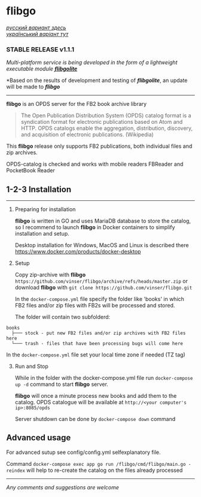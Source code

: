 # **flibgo**
[ *русский вариант здесь* ](README_RU.md)  
[ *український варіант тут* ](README_UK.md)

### STABLE RELEASE v1.1.1

*Multi-platform service is being developed in the form of a lightweight executable module* [ ***flibgolite*** ](https://github.com/vinser/flibgolite)

*Based on the results of development and testing of ***flibgolite***, an update will be made to ***flibgo***

---

**flibgo** is an OPDS server for the FB2 book archive library 

>The Open Publication Distribution System (OPDS) catalog format is a syndication format for electronic publications based on Atom and HTTP. OPDS catalogs enable the aggregation, distribution, discovery, and acquisition of electronic publications. (Wikipedia)

This **flibgo** release only supports FB2 publications, both individual files and zip archives.

OPDS-catalog is checked and works with mobile readers FBReader and PocketBook Reader


## 1-2-3 Installation
---
1. Preparing for installation

   **flibgo** is written in GO and uses MariaDB database to store the catalog, so I recommend to launch **flibgo** in Docker containers to simplify installation and setup.

   Desktop installation for Windows, MacOS and Linux is described there https://www.docker.com/products/docker-desktop

2. Setup
   
   Copy zip-archive with **flibgo** `https://github.com/vinser/flibgo/archive/refs/heads/master.zip` or download **flibgo** with `git clone https://github.com/vinser/flibgo.git`

   In the `docker-compose.yml` file specify the folder like 'books' in which FB2 files and/or zip files with FB2s will be processed and stored.

   The folder will contain two subfolderd:
```
books
  ├─── stock - put new FB2 files and/or zip archives with FB2 files here
  └─── trash - files that have been processing bugs will come here 
```
   In the `docker-compose.yml` file set your local time zone if needed (TZ tag)

3. Run and Stop

   While in the folder with the docker-compose.yml file run `docker-compose up -d` command to start **flibgo** server.

   **flibgo** will once a minute process new books and add them to the catalog. OPDS catalogue will be available at `http://<your computer's ip>:8085/opds`

   Server shutdown can be done by `docker-compose down` command

## Advanced usage

   For advanced sutup see config/config.yml selfexplanatory file.

   Command `docker-compose exec app go run /flibgo/cmd/flibgo/main.go -reindex` will help to re-create the catalog on the files already processed 

---

*Any comments and suggestions are welcome*
   

